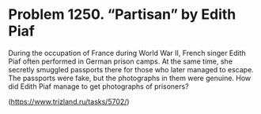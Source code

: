 # Problem 1250. “Partisan” by Edith Piaf

During the occupation of France during World War II, French singer Edith Piaf often performed in German prison camps. At the same time, she secretly smuggled passports there for those who later managed to escape. The passports were fake, but the photographs in them were genuine. How did Edith Piaf manage to get photographs of prisoners?

(https://www.trizland.ru/tasks/5702/)
